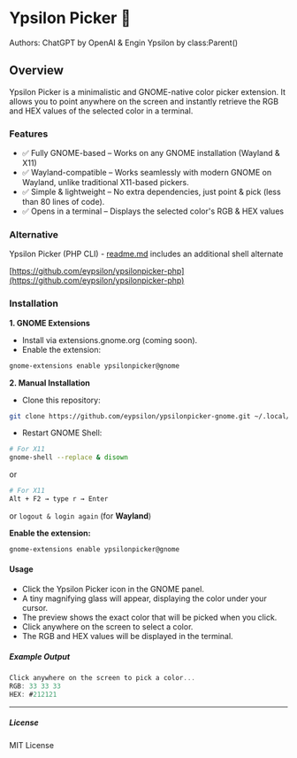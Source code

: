 # Ypsilon Picker 🎨

Authors: ChatGPT by OpenAI & Engin Ypsilon by class:Parent()

## Overview

Ypsilon Picker is a minimalistic and GNOME-native color picker extension. It allows you to point anywhere on the screen and instantly retrieve the RGB and HEX values of the selected color in a terminal.

### Features

* ✅ Fully GNOME-based – Works on any GNOME installation (Wayland & X11)
* ✅ Wayland-compatible – Works seamlessly with modern GNOME on Wayland, unlike traditional X11-based pickers.
* ✅ Simple & lightweight – No extra dependencies, just point & pick (less than 80 lines of code).
* ✅ Opens in a terminal – Displays the selected color's RGB & HEX values

### Alternative

Ypsilon Picker (PHP CLI) - <ins>readme.md</ins> includes an additional shell alternate

[https://github.com/eypsilon/ypsilonpicker-php](https://github.com/eypsilon/ypsilonpicker-php)

### Installation

__1. GNOME Extensions__
  - Install via extensions.gnome.org (coming soon).
  - Enable the extension:

```sh
gnome-extensions enable ypsilonpicker@gnome
```

__2. Manual Installation__
  - Clone this repository:

```sh
git clone https://github.com/eypsilon/ypsilonpicker-gnome.git ~/.local/share/gnome-shell/extensions/ypsilonpicker@gnome
```

- Restart GNOME Shell:

```sh
# For X11
gnome-shell --replace & disown
```

or

```sh
# For X11
Alt + F2 → type r → Enter
```

or `logout & login again` (for __Wayland__)

__Enable the extension:__

```sh
gnome-extensions enable ypsilonpicker@gnome
```

#### Usage
- Click the Ypsilon Picker icon in the GNOME panel.
- A tiny magnifying glass will appear, displaying the color under your cursor.
- The preview shows the exact color that will be picked when you click.
- Click anywhere on the screen to select a color.
- The RGB and HEX values will be displayed in the terminal.


##### Example Output

```c
Click anywhere on the screen to pick a color...
RGB: 33 33 33
HEX: #212121
```

---

##### License

MIT License
